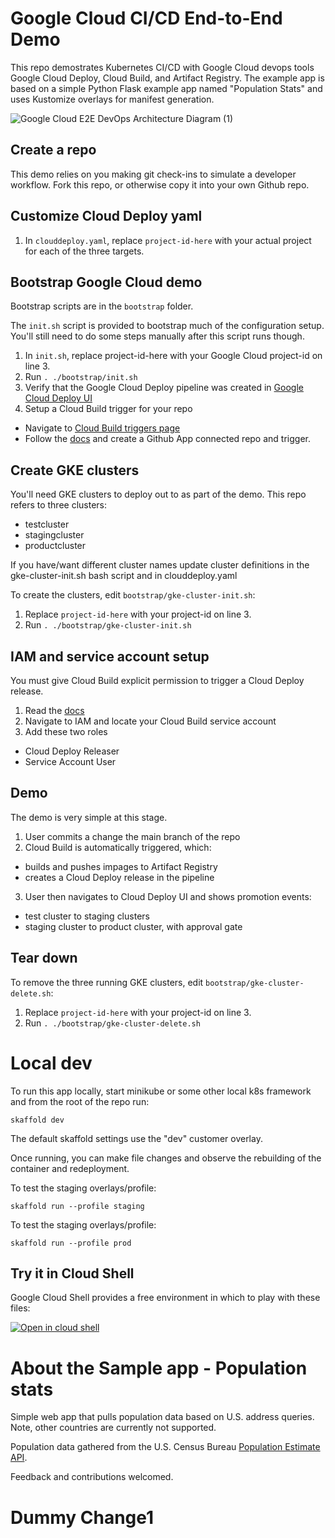 # Google Cloud CI/CD End-to-End Demo
This repo demostrates Kubernetes CI/CD with Google Cloud devops tools Google Cloud Deploy, Cloud Build, and Artifact Registry. The example app is based on a simple Python Flask example app named "Population Stats" and uses Kustomize overlays for manifest generation. 

![Google Cloud E2E DevOps Architecture Diagram (1)](https://user-images.githubusercontent.com/76225123/145627874-86971a34-768b-4fc0-9e96-d7a769961321.png)

## Create a repo
This demo relies on you making git check-ins to simulate a developer workflow. Fork this repo, or otherwise copy it into your own Github repo.

## Customize Cloud Deploy yaml

1. In `clouddeploy.yaml`, replace `project-id-here` with your actual project for each of the three targets.

## Bootstrap Google Cloud demo
Bootstrap scripts are in the `bootstrap` folder. 

The `init.sh` script is provided to bootstrap much of the configuration setup. You'll still need to do some steps manually after this script runs though.

1. In `init.sh`, replace project-id-here with your Google Cloud project-id on line 3.
2. Run `. ./bootstrap/init.sh`
3. Verify that the Google Cloud Deploy pipeline was created in [Google Cloud Deploy UI](https:///console.cloud.google.com/deploy/delivery-pipelines)
4. Setup a Cloud Build trigger for your repo
  * Navigate to [Cloud Build triggers page](https://console.cloud.google.com/cloud-build/triggers)
  * Follow the [docs](https://cloud.google.com/build/docs/automating-builds/build-repos-from-github) and create a Github App connected repo and trigger.

## Create GKE clusters
You'll need GKE clusters to deploy out to as part of the demo. This repo refers to three clusters:
* testcluster
* stagingcluster
* productcluster

If you have/want different cluster names update cluster definitions in the gke-cluster-init.sh bash script and in clouddeploy.yaml

To create the clusters, edit `bootstrap/gke-cluster-init.sh`:
1. Replace `project-id-here` with your project-id on line 3.
2. Run `. ./bootstrap/gke-cluster-init.sh`

## IAM and service account setup
You must give Cloud Build explicit permission to trigger a Cloud Deploy release.
1. Read the [docs](https://cloud.google.com/deploy/docs/integrating)
2. Navigate to IAM and locate your Cloud Build service account
3. Add these two roles
  * Cloud Deploy Releaser
  * Service Account User

## Demo
The demo is very simple at this stage.
1. User commits a change the main branch of the repo
2. Cloud Build is automatically triggered, which:
  * builds and pushes impages to Artifact Registry
  * creates a Cloud Deploy release in the pipeline
3. User then navigates to Cloud Deploy UI and shows promotion events:
  * test cluster to staging clusters
  * staging cluster to product cluster, with approval gate

## Tear down
To remove the three running GKE clusters, edit `bootstrap/gke-cluster-delete.sh`:
1. Replace `project-id-here` with your project-id on line 3.
2. Run `. ./bootstrap/gke-cluster-delete.sh`

# Local dev
To run this app locally, start minikube or some other local k8s framework and from the root of the repo run:

`skaffold dev`

The default skaffold settings use the "dev" customer overlay. 

Once running, you can make file changes and observe the rebuilding of the container and redeployment.

To test the staging overlays/profile:

`skaffold run --profile staging`

To test the staging overlays/profile:

`skaffold run --profile prod`

## Try it in Cloud Shell
Google Cloud Shell provides a free environment in which to play with these files:

[![Open in cloud shell](https://gstatic.com/cloudssh/images/open-btn.svg)](https://console.cloud.google.com/cloudshell/open?git_repo=https://github.com/vszal/pop-kustomize&page=editor&open_in_editor=skaffold.yaml)

# About the Sample app - Population stats

Simple web app that pulls population data based on U.S. address queries. Note, other countries are currently not supported.

Population data gathered from the U.S. Census Bureau [Population Estimate API](https://www.census.gov/data/developers/data-sets/popest-popproj/popest.html). 

Feedback and contributions welcomed.
# Dummy Change1
